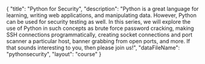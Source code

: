 {
	"title": "Python for Security",
	"description": "Python is a great language for learning, writing web applications, and manipulating data. However, Python can be used for security testing as well. In this series, we will explore the use of Python in such concepts as brute force password cracking, making SSH connections programmatically, creating socket connections and port scanner a particular host, banner grabbing from open ports, and more. If that sounds interesting to you, then please join us!",
	"dataFileName": "pythonsecurity",
	"layout": "course"
}
